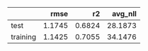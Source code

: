 |          |   rmse |     r2 |   avg_nll |
|:---------|-------:|-------:|----------:|
| test     | 1.1745 | 0.6824 |   28.1873 |
| training | 1.1425 | 0.7055 |   34.1476 |